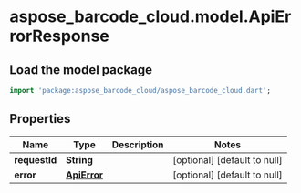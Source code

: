 # aspose_barcode_cloud.model.ApiErrorResponse

## Load the model package

```dart
import 'package:aspose_barcode_cloud/aspose_barcode_cloud.dart';
```

## Properties

Name | Type | Description | Notes
---- | ---- | ----------- | -----
**requestId** | **String** |  | [optional] [default to null]
**error** | [**ApiError**](ApiError.md) |  | [optional] [default to null]

